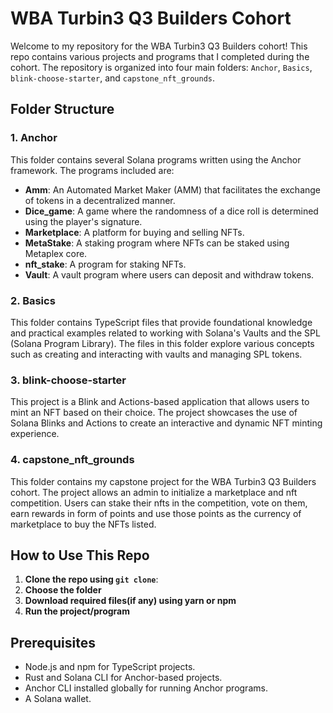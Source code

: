 # WBA Turbin3 Q3 Builders Cohort

Welcome to my repository for the WBA Turbin3 Q3 Builders cohort! This repo contains various projects and programs that I completed during the cohort. The repository is organized into four main folders: `Anchor`, `Basics`, `blink-choose-starter`, and `capstone_nft_grounds`.

## Folder Structure

### 1. **Anchor**
This folder contains several Solana programs written using the Anchor framework. The programs included are:

- **Amm**: An Automated Market Maker (AMM) that facilitates the exchange of tokens in a decentralized manner.
- **Dice_game**: A game where the randomness of a dice roll is determined using the player's signature.
- **Marketplace**: A platform for buying and selling NFTs.
- **MetaStake**: A staking program where NFTs can be staked using Metaplex core.
- **nft_stake**: A program for staking NFTs.
- **Vault**: A vault program where users can deposit and withdraw tokens.

### 2. **Basics**
This folder contains TypeScript files that provide foundational knowledge and practical examples related to working with Solana's Vaults and the SPL (Solana Program Library). The files in this folder explore various concepts such as creating and interacting with vaults and managing SPL tokens.

### 3. **blink-choose-starter**
This project is a Blink and Actions-based application that allows users to mint an NFT based on their choice. The project showcases the use of Solana Blinks and Actions to create an interactive and dynamic NFT minting experience.

### 4. **capstone_nft_grounds**
This folder contains my capstone project for the WBA Turbin3 Q3 Builders cohort. The project allows an admin to initialize a marketplace and nft competition. Users can stake their nfts in the competition, vote on them, earn rewards in form of points and use those points as the currency of marketplace to buy the NFTs listed.

## How to Use This Repo

1. **Clone the repo using ```git clone```**:
2. **Choose the folder**
3. **Download required files(if any) using yarn or npm**
4. **Run the project/program**


## Prerequisites
- Node.js and npm for TypeScript projects.
- Rust and Solana CLI for Anchor-based projects.
- Anchor CLI installed globally for running Anchor programs.
- A Solana wallet.